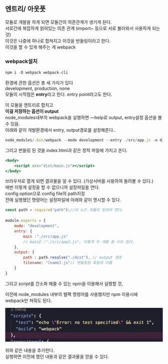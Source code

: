 ## 엔트리/ 아웃풋

모듈로 개발을 하게 되면 모듈간의 의존관계가 생기게 된다.   
서로간에 복잡하게 얽혀있는 의존 관계 (import~ 등으로 서로 불러와서 사용하게 되는 것)   
이것은 나중에 하나로 합쳐지고 이것을 번들링이라고 한다.    
이것을 할 수 있게 해주는 게 webpack   

### webpack설치

```jsx
npm i -D webpack webpack-cli
```

환경에 관한 옵션은 총 세 가지가 있다   
development, production,  none    
모듈의 시작점은 **entry**라고 한다. entry point라고도 한다.    

이 모듈을 엔트리로 합치고   
**이걸 저장하는 옵션이 output**    
node_modules내부의 webpack을 실행하면 —help로 output, entry설정 옵션을 볼 수 있음.    
아래와 같이 개발환경에서 entry, output경로를 설정해준다..    

```jsx
node_modules/.bin/webpack --mode development --entry ./src/app.js -o dist/main.js
```
 
그리고 번들링 된 것을 index.html과 같은 정적 파일에 가지고 온다.    

```jsx
<body>
    <script src="dist/main.js"></script>
</body>
```

브라우저로 열게 되면 결과물을 알 수 있다. (가상서버를 사용하여 돌려볼 수 있다.)    
매번 이렇게 설정을 할 수 없으니까 설정파일을 연다.    
config option으로 config file의 path지정    
전에 실행했던 명령어는 설정파일에 아래와 같이 명시할 수 있다.    

```jsx
const path = require("path");//이 노드 모듈이 있어야 한다. 

module.exports = {
    mode: "development",
    entry: {
        main :"./src/app.js"
        // main2 :"./src/app2.js", 이렇게 두 개를 쓸 수도 있다. 
    },
    output: {
        path : path.resolve("./dist"), // output 경로
        filename: "[name].js"// 번들링된 파일의 이름 
    }
}
```

그리고 script를 간소화 해줄 수 있는 npm을 이용해서 실행할 것,   

이전에 node_modules 내부의 웹팩 명령어를 사용했지만 npm 이용시에     
webpack만 쳐줘도 된다.    

![../images/webpack01.png](../images/webpack01.png)

위와 같은 내용을 추가한다.    
실행하면 이전에 했던 내용과 같은 결과물을 얻을 수 있다.   